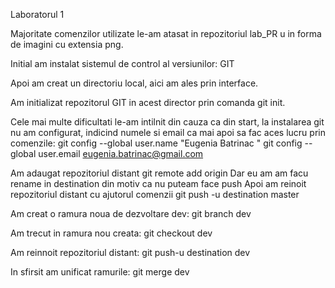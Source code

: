 Laboratorul 1

Majoritate comenzilor utilizate le-am atasat in repozitoriul lab_PR u in forma de imagini cu extensia png.

Initial am instalat sistemul de control al versiunilor: GIT

Apoi am creat un directoriu local, aici am ales prin interface.

Am initializat repozitorul GIT in acest director prin  comanda git init.

Cele mai multe dificultati le-am intilnit din cauza ca din start, la instalarea git nu am configurat, indicind numele si email 
ca mai apoi sa fac aces lucru prin comenzile:
git config --global user.name "Eugenia Batrinac "
git config --global user.email eugenia.batrinac@gmail.com

Am adaugat repozitoriul distant git remote add origin
Dar eu am am facu rename in destination din motiv ca nu puteam face push
Apoi am  reinoit repozitoriul distant cu ajutorul comenzii  git push -u destination master

Am creat o ramura noua de dezvoltare dev: git branch dev

Am trecut in ramura nou creata: git checkout dev

Am reinnoit repozitoriul distant: git push-u destination dev

In sfirsit am unificat ramurile: git merge dev 



